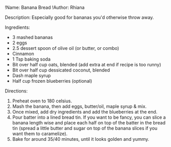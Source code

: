 !Name: Banana Bread
!Author: Rhiana

Description:
Especially good for bananas you'd otherwise throw away.

Ingredients:
- 3 mashed bananas
- 2 eggs
- 2.5 dessert spoon of olive oil (or butter, or combo)
- Cinnamon
- 1 Tsp baking soda
- Bit over half cup oats, blended (add extra at end if recipe is too runny)
- Bit over half cup dessicated coconut, blended
- Dash maple syrup
- Half cup frozen blueberries (optional)

Directions:
1. Preheat oven to 180 celsius.
2. Mash the banana, then add eggs, butter/oil, maple syrup & mix.
3. Once mixed, add dry ingredients and add the blueberries at the end.
4. Pour batter into a lined bread tin. If you want to be fancy, you can slice a banana length wise and place each half on top of the batter in the bread tin (spread a little butter and sugar on top of the banana slices if you want them to caramelize).
5. Bake for around 35/40 minutes, until it looks golden and yummy.
